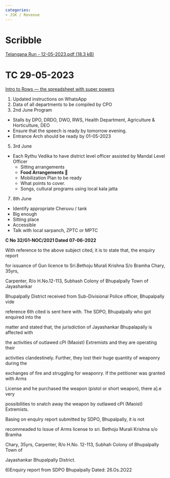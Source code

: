 ```yaml
---
categories:
- JSK / Revenue
---
```

# Scribble

[Telangana Run - 12-05-2023.pdf (18.3 kB)](../files/1c9cd6b7-07a1-4538-af32-5440a91ee4e7.pdf)   

# TC 29-05-2023 

[Intro to Rows — the spreadsheet with super powers](https://www.youtube.com/embed/bZTwZqE9RTo?feature=oembed "Intro to Rows — the spreadsheet with super powers")

  

1. Updated instructions on WhatsApp
2. Data of all departments to be compiled by CPO 
3. 2nd June Program 
- Stalls by DPO, DRDO, DWO, RWS, Health Department, Agriculture & Horticulture, DEO
- Ensure that the speech is ready by tomorrow evening. 
- Entrance Arch should be ready by 01-05-2023 
5. 3rd June 
- Each Rythu Vedika to have district level officer assisted by Mandal Level Officer 
    - Sitting arrangements 
    - **Food Arrangements 🥝**
    - Mobilization Plan to be ready 
    - What points to cover. 
    - Songs, cultural programs using local kala jatta 

7. 8th June
- Identify appropriate Cheruvu / tank 
- Big enough 
- Sitting place 
- Accessible
- Talk with local sarpanch, ZPTC or MPTC

  

**C No 32/G1-NOC/2021 Dated 07-06-2022**

With reference to the above subject cited, it is to state that, the enquiry report

for issuance of Gun licence to Sri.Bethoju Murali Krishna S/o Bramha Chary, 35yrs,

Carpenter, R/o H.No.12-113, Subhash Colony of Bhupalpally Town of Jayashankar

Bhupalpally District received from Sub-Divisional Police officer, Bhupalpally vide

reference 6th cited is sent here with. The SDPO, Bhupalpally who got enquired into the

matter and stated that, the jurisdiction of Jayashankar Bhupalapally is affected with

the activities of outlawed cPI (Maoist) Extremists and they are operating their

activities clandestinely. Further, they lost their huge quantity of weaponry during the

exchanges of fire and struggling for weaponry. If the petitioner was granted with Arms

License and he purchased the weapon (pistol or short weapon), there a\].e very

possibilities to snatch away the weapon by outlawed cPI (Maoist) Extremists.

Basing on enqulry report submitted by SDPO, Bhupalpally, it is not

recommeaded to Issue of Arms license to sri. Bethoju Murali Krishna s/o Bramha

Chary, 35yrs, Carpenter, R/o H.No. 12-113, Subhah Colony of Bhupalpally Town of

Jayashankar Bhupalpally District.

  

6)Enquiry report from SDPO Bhupalpally Dated: 26.Os.2O22